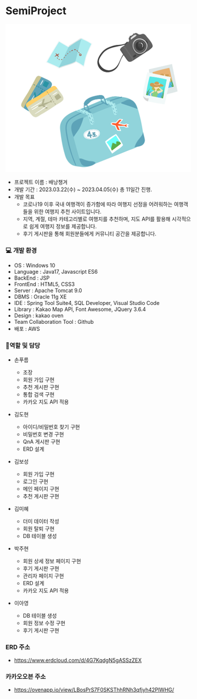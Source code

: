 # SemiProject

![logo](./semi/src/main/resources/static/image/backpack.png)
* 프로젝트 이름 : 배낭챙겨
* 개발 기간 : 2023.03.22(수) ~ 2023.04.05(수) 총 11일간 진행.
* 개발 목표 
  - 코로나19 이후 국내 여행객이 증가함에 따라 여행지 선정을 어려워하는 여행객들을 위한 여행지 추천 사이트입니다.
  - 지역, 계절, 테마 카테고리별로 여행지를 추천하며, 지도 API를 활용해 시각적으로 쉽게 여행지 정보를 제공합니다.
  - 후기 게시판을 통해 회원분들에게 커뮤니티 공간을 제공합니다.


### :computer: 개발 환경
* OS : Windows 10
* Language : Java17, Javascript ES6
* BackEnd : JSP
* FrontEnd : HTML5, CSS3
* Server : Apache Tomcat 9.0
* DBMS : Oracle 11g XE
* IDE : Spring Tool Suite4, SQL Developer, Visual Studio Code
* Library : Kakao Map API, Font Awesome, JQuery 3.6.4
* Design : kakao oven
* Team Collaboration Tool : Github
* 배포 : AWS


### :information_desk_person:역할 및 담당
* 손푸름
  - 조장
  - 회원 가입 구현
  - 추천 게시판 구현
  - 통합 검색 구현
  - 카카오 지도 API 적용

* 김도현
  - 아이디/비밀번호 찾기 구현
  - 비밀번호 변경 구현
  - QnA 게시판 구현
  - ERD 설계
  
* 김보성
  - 회원 가입 구현
  - 로그인 구현
  - 메인 페이지 구현
  - 추천 게시판 구현

* 김미혜
  - 더미 데이터 작성
  - 회원 탈퇴 구현
  - DB 테이블 생성
  
* 박주현
  - 회원 상세 정보 페이지 구현
  - 후기 게시판 구현
  - 관리자 페이지 구현
  - ERD 설계
  - 카카오 지도 API 적용
  
* 이아영
  - DB 테이블 생성
  - 회원 정보 수정 구현
  - 후기 게시판 구현

### ERD 주소
* https://www.erdcloud.com/d/4G7KqdgN5gASSzZEX

### 카카오오븐 주소
* https://ovenapp.io/view/LBosPrS7F0SKSThhRNh3qfjyh42PlWHG/
